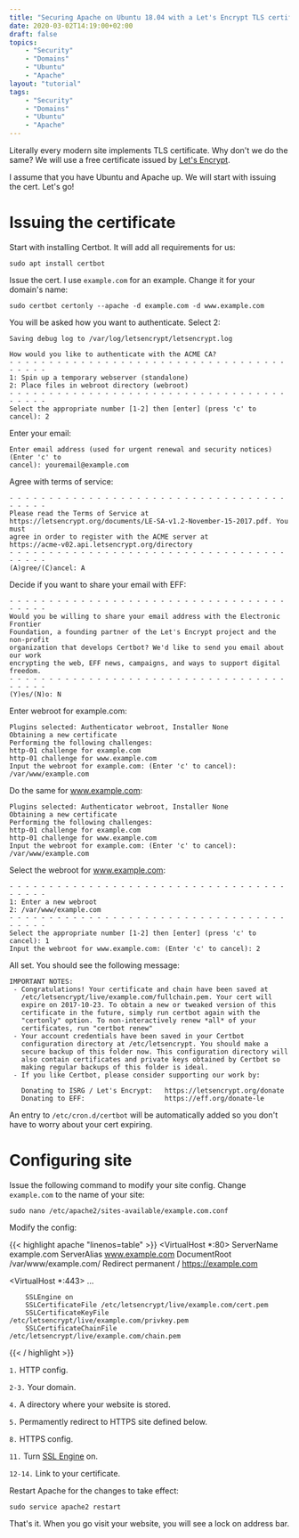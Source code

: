 ```yaml
---
title: "Securing Apache on Ubuntu 18.04 with a Let's Encrypt TLS certificate"
date: 2020-03-02T14:19:00+02:00
draft: false
topics:
    - "Security"
    - "Domains"
    - "Ubuntu"
    - "Apache"
layout: "tutorial"
tags: 
    - "Security"
    - "Domains"
    - "Ubuntu"
    - "Apache"
---
```


Literally every modern site implements TLS certificate. Why don't we do the same? We will use a free certificate issued by [Let's Encrypt](https://letsencrypt.org/).

I assume that you have Ubuntu and Apache up. We will start with issuing the cert. Let's go!

# Issuing the certificate

Start with installing Certbot. It will add all requirements for us:

```
sudo apt install certbot
```

Issue the cert. I use `example.com` for an example. Change it for your domain's name:

```
sudo certbot certonly --apache -d example.com -d www.example.com
```

You will be asked how you want to authenticate. Select 2:

```
Saving debug log to /var/log/letsencrypt/letsencrypt.log

How would you like to authenticate with the ACME CA?
- - - - - - - - - - - - - - - - - - - - - - - - - - - - - - - - - - - - - - - -
1: Spin up a temporary webserver (standalone)
2: Place files in webroot directory (webroot)
- - - - - - - - - - - - - - - - - - - - - - - - - - - - - - - - - - - - - - - -
Select the appropriate number [1-2] then [enter] (press 'c' to cancel): 2
```

Enter your email:

```
Enter email address (used for urgent renewal and security notices) (Enter 'c' to
cancel): youremail@example.com
```

Agree with terms of service:

```
- - - - - - - - - - - - - - - - - - - - - - - - - - - - - - - - - - - - - - - -
Please read the Terms of Service at
https://letsencrypt.org/documents/LE-SA-v1.2-November-15-2017.pdf. You must
agree in order to register with the ACME server at
https://acme-v02.api.letsencrypt.org/directory
- - - - - - - - - - - - - - - - - - - - - - - - - - - - - - - - - - - - - - - -
(A)gree/(C)ancel: A
```

Decide if you want to share your email with EFF:

```
- - - - - - - - - - - - - - - - - - - - - - - - - - - - - - - - - - - - - - - -
Would you be willing to share your email address with the Electronic Frontier
Foundation, a founding partner of the Let's Encrypt project and the non-profit
organization that develops Certbot? We'd like to send you email about our work
encrypting the web, EFF news, campaigns, and ways to support digital freedom.
- - - - - - - - - - - - - - - - - - - - - - - - - - - - - - - - - - - - - - - -
(Y)es/(N)o: N
```

Enter webroot for example.com:

```
Plugins selected: Authenticator webroot, Installer None
Obtaining a new certificate
Performing the following challenges:
http-01 challenge for example.com
http-01 challenge for www.example.com
Input the webroot for example.com: (Enter 'c' to cancel): /var/www/example.com
```

Do the same for www.example.com:

```
Plugins selected: Authenticator webroot, Installer None
Obtaining a new certificate
Performing the following challenges:
http-01 challenge for example.com
http-01 challenge for www.example.com
Input the webroot for example.com: (Enter 'c' to cancel): /var/www/example.com            
```

Select the webroot for www.example.com:

```
- - - - - - - - - - - - - - - - - - - - - - - - - - - - - - - - - - - - - - - -
1: Enter a new webroot
2: /var/www/example.com
- - - - - - - - - - - - - - - - - - - - - - - - - - - - - - - - - - - - - - - -
Select the appropriate number [1-2] then [enter] (press 'c' to cancel): 1
Input the webroot for www.example.com: (Enter 'c' to cancel): 2  
```

All set. You should see the following message:

```
IMPORTANT NOTES:
 - Congratulations! Your certificate and chain have been saved at
   /etc/letsencrypt/live/example.com/fullchain.pem. Your cert will
   expire on 2017-10-23. To obtain a new or tweaked version of this
   certificate in the future, simply run certbot again with the
   "certonly" option. To non-interactively renew *all* of your
   certificates, run "certbot renew"
 - Your account credentials have been saved in your Certbot
   configuration directory at /etc/letsencrypt. You should make a
   secure backup of this folder now. This configuration directory will
   also contain certificates and private keys obtained by Certbot so
   making regular backups of this folder is ideal.
 - If you like Certbot, please consider supporting our work by:

   Donating to ISRG / Let's Encrypt:   https://letsencrypt.org/donate
   Donating to EFF:                    https://eff.org/donate-le
```

An entry to `/etc/cron.d/certbot` will be automatically added so you don't have to worry about your cert expiring.

# Configuring site

Issue the following command to modify your site config. Change `example.com` to the name of your site:

```
sudo nano /etc/apache2/sites-available/example.com.conf
```

Modify the config:

{{< highlight apache "linenos=table" >}}
<VirtualHost *:80>
        ServerName example.com
        ServerAlias www.example.com
        DocumentRoot /var/www/example.com/
        Redirect permanent / https://example.com
</VirtualHost>

<VirtualHost *:443>
        ...

        SSLEngine on
        SSLCertificateFile /etc/letsencrypt/live/example.com/cert.pem
        SSLCertificateKeyFile /etc/letsencrypt/live/example.com/privkey.pem
        SSLCertificateChainFile /etc/letsencrypt/live/example.com/chain.pem
</VirtualHost>
{{< / highlight >}}

`1.` HTTP config.

`2-3.` Your domain.

`4.` A directory where your website is stored.

`5.` Permamently redirect to HTTPS site defined below.

`8.` HTTPS config.

`11.` Turn [SSL Engine](https://httpd.apache.org/docs/current/mod/mod_ssl.html) on.

`12-14.` Link to your certificate.

Restart Apache for the changes to take effect:

```
sudo service apache2 restart
```

That's it. When you go visit your website, you will see a lock on address bar.